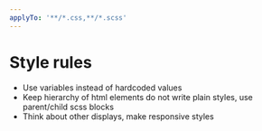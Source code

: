 ```yaml
---
applyTo: '**/*.css,**/*.scss'
---
```


# Style rules

- Use variables instead of hardcoded values
- Keep hierarchy of html elements do not write plain styles, use parent/child scss blocks
- Think about other displays, make responsive styles
